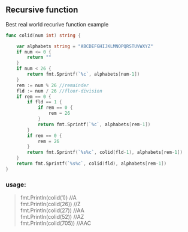 ## Recursive function
Best real world recurive function example

```go
func colid(num int) string {

	var alphabets string = "ABCDEFGHIJKLMNOPQRSTUVWXYZ"
	if num <= 0 {
		return ""
	}
	if num < 26 {
		return fmt.Sprintf(`%c`, alphabets[num-1])
	}
	rem := num % 26 //remainder
	fld := num / 26 //floor-division
	if rem == 0 {
		if fld == 1 {
			if rem == 0 {
				rem = 26
			}
			return fmt.Sprintf(`%c`, alphabets[rem-1])
		}
		if rem == 0 {
			rem = 26
		}
		return fmt.Sprintf(`%s%c`, colid(fld-1), alphabets[rem-1])
	}
	return fmt.Sprintf(`%s%c`, colid(fld), alphabets[rem-1])
}
```
### usage:
> fmt.Println(colid(1)) //A \
> fmt.Println(colid(26)) //Z \
> fmt.Println(colid(27)) //AA \
> fmt.Println(colid(52)) //AZ \
> fmt.Println(colid(705)) //AAC
